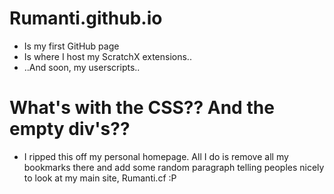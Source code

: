 # Rumanti.github.io
- Is my first GitHub page
- Is where I host my ScratchX extensions..
- ..And soon, my userscripts..

# What's with the CSS?? And the empty div's??
- I ripped this off my personal homepage. All I do is remove all my bookmarks there and add some random paragraph telling peoples nicely to look at my main site, Rumanti.cf :P 
